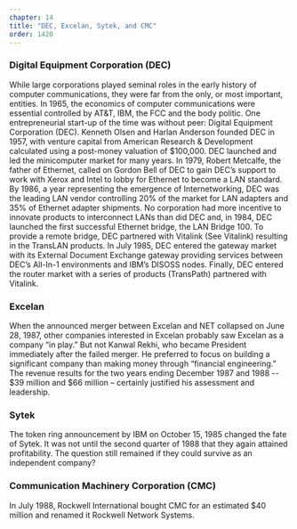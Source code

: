 ```yaml
---
chapter: 14
title: "DEC, Excelan, Sytek, and CMC"
order: 1420
---
```


### Digital Equipment Corporation (DEC)

While large corporations played seminal roles in the early history of computer communications, they were far from the only, or most important, entities. In 1965, the economics of computer communications were essential controlled by AT&T, IBM, the FCC and the body politic. One entrepreneurial start-up of the time was without peer: Digital Equipment Corporation (DEC). Kenneth Olsen and Harlan Anderson founded DEC in 1957, with venture capital from American Research & Development calculated using a post-money valuation of $100,000. DEC launched and led the minicomputer market for many years. In 1979, Robert Metcalfe, the father of Ethernet, called on Gordon Bell of DEC to gain DEC’s support to work with Xerox and Intel to lobby for Ethernet to become a LAN standard. By 1986, a year representing the emergence of Internetworking, DEC was the leading LAN vendor controlling 20% of the market for LAN adapters and 35% of Ethernet adapter shipments. No corporation had more incentive to innovate products to interconnect LANs than did DEC and, in 1984, DEC launched the first successful Ethernet bridge, the LAN Bridge 100. To provide a remote bridge, DEC partnered with Vitalink (See Vitalink) resulting in the TransLAN products. In July 1985, DEC entered the gateway market with its External Document Exchange gateway providing services between DEC’s All-In-1 environments and IBM’s DISOSS nodes. Finally, DEC entered the router market with a series of products (TransPath) partnered with Vitalink.

### Excelan

When the announced merger between Excelan and NET collapsed on June 28, 1987, other companies interested in Excelan probably saw Excelan as a company “in play.” But not Kanwal Rekhi, who became President immediately after the failed merger. He preferred to focus on building a significant company than making money through “financial engineering.” The revenue results for the two years ending December 1987 and 1988 -- $39 million and $66 million – certainly justified his assessment and leadership.

### Sytek

The token ring announcement by IBM on October 15, 1985 changed the fate of Sytek. It was not until the second quarter of 1988 that they again attained profitability. The question still remained if they could survive as an independent company?

### Communication Machinery Corporation (CMC)

In July 1988, Rockwell International bought CMC for an estimated $40 million and renamed it Rockwell Network Systems. 

